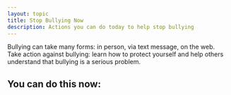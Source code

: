 ```yaml
---
layout: topic
title: Stop Bullying Now
description: Actions you can do today to help stop bullying
---
```


Bullying can take many forms: in person, via text message, on the web. Take action against bullying: learn how to protect yourself and help others understand that bullying is a serious problem.


## You can do this now:

